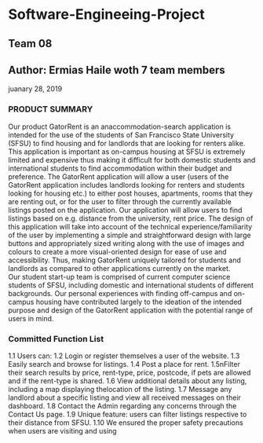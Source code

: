 # Software-Engineeing-Project
## Team 08
## Author: Ermias Haile woth 7 team members 
juanary 28, 2019
 
### PRODUCT SUMMARY
Our product GatorRent is an anaccommodation-search application is intended for the use of the students of San Francisco State University (SFSU) to find housing and for landlords that are looking for renters alike. This application is important as on-campus housing at SFSU is extremely limited and expensive thus making it difficult for both domestic students and international students to find accommodation within their budget and preference.
The GatorRent application will allow a user (users of the GatorRent application includes landlords looking for renters and students looking for housing etc.) to either post houses, apartments, rooms that they are renting out, or for the user to filter through the currently available listings posted on the application. Our application will allow users to find listings based on e.g. distance from the university, rent price. The design of this application will take into account of the technical experience/familiarity of the user by implementing a simple and straightforward design with large buttons and appropriately sized writing along with the use of images and colours to create a more visual-oriented design for ease of use and accessibility. Thus, making GatorRent uniquely tailored for students and landlords as compared to other applications currently on the market.<br />
Our student start-up team is comprised of current computer science students of SFSU, including domestic and international students of different backgrounds. Our personal experiences with finding off-campus and on-campus housing have contributed largely to the ideation of the intended purpose and design of the GatorRent application with the potential range of users in mind.

### Committed Function List
1.1 Users can: 
1.2 Login or register themselves a user of the website.
1.3 Easily search and browse for listings.
1.4 Post a place for rent.
1.5nFilter their search results by price, rent-type, price, postcode, if pets are allowed and if the rent-type is shared.
1.6 View additional details about any listing, including a map displaying thelocation of the listing.
1.7 Message any landlord about a specific listing and view all received messages on their dashboard.
1.8 Contact the Admin regarding any concerns through the Contact Us page.
1.9 Unique feature: users can filter listings respective to their distance from SFSU.
1.10 We ensured the proper safety precautions when users are visiting and using
 
